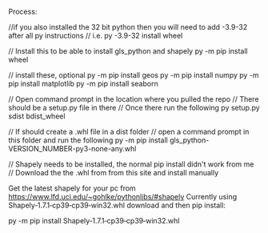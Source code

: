 Process:

//if you also installed the 32 bit python then you will need to add -3.9-32 after all py instructions
// i.e. py -3.9-32 install wheel

// Install this to be able to install gls_python and shapely
py -m pip install wheel

// install these, optional
py -m pip install geos
py -m pip install numpy
py -m pip install matplotlib
py -m pip install seaborn

// Open command prompt in the location where you pulled the repo
// There should be a setup.py file in there
// Once there run the following
py setup.py sdist bdist_wheel

// If should create a .whl file in a dist folder
// open a command prompt in this folder and run the following
py -m pip install gls_python-VERSION_NUMBER-py3-none-any.whl


// Shapely needs to be installed, the normal pip install didn't work from me
// Download the the .whl from from this site and install manually

Get the latest shapely for your pc from
https://www.lfd.uci.edu/~gohlke/pythonlibs/#shapely
Currently using Shapely‑1.7.1‑cp39‑cp39‑win32.whl
download and then pip install:

py -m pip install Shapely‑1.7.1‑cp39‑cp39‑win32.whl